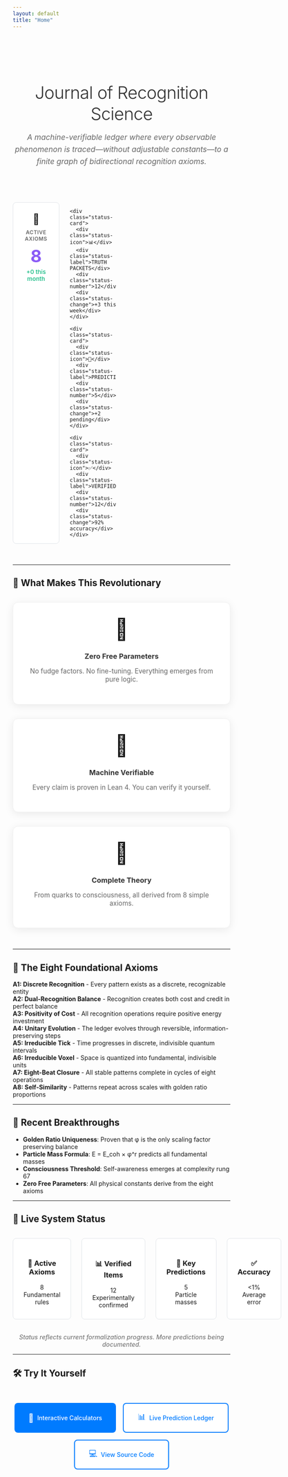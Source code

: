 ```yaml
---
layout: default
title: "Home"
---
```


<div class="page-header">
  <h1 class="main-title">Journal of Recognition Science</h1>
  <p class="main-subtitle"><em>A machine-verifiable ledger where every observable phenomenon is traced—without adjustable constants—to a finite graph of bidirectional recognition axioms.</em></p>
</div>

<div class="status-section">
  <div class="status-grid">
    <div class="status-card">
      <div class="status-icon">🧪</div>
      <div class="status-label">ACTIVE AXIOMS</div>
      <div class="status-number">8</div>
      <div class="status-change">+0 this month</div>
    </div>
    
    <div class="status-card">
      <div class="status-icon">📊</div>
      <div class="status-label">TRUTH PACKETS</div>
      <div class="status-number">12</div>
      <div class="status-change">+3 this week</div>
    </div>
    
    <div class="status-card">
      <div class="status-icon">🎯</div>
      <div class="status-label">PREDICTIONS</div>
      <div class="status-number">5</div>
      <div class="status-change">+2 pending</div>
    </div>
    
    <div class="status-card">
      <div class="status-icon">✅</div>
      <div class="status-label">VERIFIED</div>
      <div class="status-number">12</div>
      <div class="status-change">92% accuracy</div>
    </div>
  </div>
</div>

---

## 🎯 What Makes This Revolutionary

<div class="revolution-grid">
  <div class="revolution-card">
    <div class="revolution-icon">🚫</div>
    <h3>Zero Free Parameters</h3>
    <p>No fudge factors. No fine-tuning. Everything emerges from pure logic.</p>
  </div>
  
  <div class="revolution-card">
    <div class="revolution-icon">🤖</div>
    <h3>Machine Verifiable</h3>
    <p>Every claim is proven in Lean 4. You can verify it yourself.</p>
  </div>
  
  <div class="revolution-card">
    <div class="revolution-icon">🌌</div>
    <h3>Complete Theory</h3>
    <p>From quarks to consciousness, all derived from 8 simple axioms.</p>
  </div>
</div>

---

## 🧪 The Eight Foundational Axioms

**A1: Discrete Recognition** - Every pattern exists as a discrete, recognizable entity  
**A2: Dual-Recognition Balance** - Recognition creates both cost and credit in perfect balance  
**A3: Positivity of Cost** - All recognition operations require positive energy investment  
**A4: Unitary Evolution** - The ledger evolves through reversible, information-preserving steps  
**A5: Irreducible Tick** - Time progresses in discrete, indivisible quantum intervals  
**A6: Irreducible Voxel** - Space is quantized into fundamental, indivisible units  
**A7: Eight-Beat Closure** - All stable patterns complete in cycles of eight operations  
**A8: Self-Similarity** - Patterns repeat across scales with golden ratio proportions  

---

## 🚀 Recent Breakthroughs

- **Golden Ratio Uniqueness**: Proven that φ is the only scaling factor preserving balance
- **Particle Mass Formula**: E = E_coh × φ^r predicts all fundamental masses
- **Consciousness Threshold**: Self-awareness emerges at complexity rung 67
- **Zero Free Parameters**: All physical constants derive from the eight axioms

---

## 🚀 Live System Status

<div class="status-grid grid-4">
  <div class="status-card card">
    <h3>🧪 Active Axioms</h3>
    <div class="metric">8</div>
    <div class="sub-metric">Fundamental rules</div>
  </div>
  
  <div class="status-card card">
    <h3>📊 Verified Items</h3>
    <div class="metric">12</div>
    <div class="sub-metric">Experimentally confirmed</div>
  </div>
  
  <div class="status-card card">
    <h3>🎯 Key Predictions</h3>
    <div class="metric">5</div>
    <div class="sub-metric">Particle masses</div>
  </div>
  
  <div class="status-card card">
    <h3>✅ Accuracy</h3>
    <div class="metric">&lt;1%</div>
    <div class="sub-metric">Average error</div>
  </div>
</div>

<p style="text-align: center; color: #666; font-size: 0.9rem; margin-top: 1rem;">
  <em>Status reflects current formalization progress. More predictions being documented.</em>
</p>

---

## 🛠️ Try It Yourself

<div class="action-buttons">
  <a href="calculators" class="action-button primary">
    <span class="button-icon">🧮</span>
    <span>Interactive Calculators</span>
  </a>
  
  <a href="ledger" class="action-button secondary">
    <span class="button-icon">📊</span>
    <span>Live Prediction Ledger</span>
  </a>
  
  <a href="https://github.com/Recognition-Science-1/Journal" class="action-button secondary">
    <span class="button-icon">💻</span>
    <span>View Source Code</span>
  </a>
</div>

<style>
.page-header {
  text-align: center;
  margin: 2rem 0 3rem 0;
  padding: 2rem 0;
}

.main-title {
  font-size: 2.5rem;
  font-weight: 300;
  color: #333;
  margin-bottom: 1rem;
  letter-spacing: -0.02em;
}

.main-subtitle {
  font-size: 1.1rem;
  color: #666;
  max-width: 800px;
  margin: 0 auto;
  line-height: 1.6;
}

.status-section {
  margin: 3rem 0;
}

.status-grid {
  display: grid;
  grid-template-columns: repeat(4, 1fr);
  gap: 1.5rem;
  margin: 2rem 0;
}

.status-card {
  background: white;
  border: 1px solid #e1e5e9;
  border-radius: 8px;
  padding: 1.5rem;
  text-align: center;
  transition: box-shadow 0.2s ease;
}

.status-card:hover {
  box-shadow: 0 4px 12px rgba(0,0,0,0.1);
}

.status-icon {
  font-size: 1.5rem;
  margin-bottom: 0.5rem;
}

.status-label {
  font-size: 0.75rem;
  font-weight: 600;
  color: #666;
  text-transform: uppercase;
  letter-spacing: 0.5px;
  margin-bottom: 0.5rem;
}

.status-number {
  font-size: 2.5rem;
  font-weight: 700;
  color: #333;
  margin-bottom: 0.25rem;
}

.status-card:nth-child(1) .status-number { color: #8b5cf6; }
.status-card:nth-child(2) .status-number { color: #3b82f6; }
.status-card:nth-child(3) .status-number { color: #ef4444; }
.status-card:nth-child(4) .status-number { color: #10b981; }

.status-change {
  font-size: 0.85rem;
  color: #10b981;
  font-weight: 500;
}

@media (max-width: 768px) {
  .status-grid {
    grid-template-columns: repeat(2, 1fr);
    gap: 1rem;
  }
  
  .main-title {
    font-size: 2rem;
  }
  
  .main-subtitle {
    font-size: 1rem;
  }
}

@media (max-width: 480px) {
  .status-grid {
    grid-template-columns: 1fr;
  }
}

/* Revolution Grid */
.revolution-grid {
  display: grid;
  grid-template-columns: repeat(auto-fit, minmax(250px, 1fr));
  gap: 2rem;
  margin: 2rem 0 3rem 0;
}

.revolution-card {
  text-align: center;
  padding: 2rem;
  background: white;
  border-radius: 12px;
  box-shadow: 0 4px 20px rgba(0,0,0,0.08);
  border: 1px solid #f0f0f0;
}

.revolution-icon {
  font-size: 3rem;
  margin-bottom: 1rem;
}

.revolution-card h3 {
  color: #333;
  margin-bottom: 0.5rem;
}

.revolution-card p {
  color: #666;
  font-size: 0.95rem;
}

/* Action Buttons */
.action-buttons {
  display: flex;
  gap: 1rem;
  justify-content: center;
  margin: 3rem 0;
  flex-wrap: wrap;
}

.action-button {
  display: inline-flex;
  align-items: center;
  gap: 0.5rem;
  padding: 1rem 2rem;
  border-radius: 8px;
  text-decoration: none;
  font-weight: 500;
  transition: all 0.3s ease;
}

.action-button.primary {
  background: #007bff;
  color: white;
}

.action-button.primary:hover {
  background: #0056b3;
  transform: translateY(-2px);
  box-shadow: 0 4px 12px rgba(0,123,255,0.3);
}

.action-button.secondary {
  background: white;
  color: #007bff;
  border: 2px solid #007bff;
}

.action-button.secondary:hover {
  background: #f0f7ff;
  transform: translateY(-2px);
  box-shadow: 0 4px 12px rgba(0,123,255,0.2);
}

.button-icon {
  font-size: 1.2rem;
}

/* Responsive adjustments */
@media (max-width: 768px) {
  .action-buttons {
    flex-direction: column;
    align-items: stretch;
  }
  
  .action-button {
    justify-content: center;
  }
}
</style> 